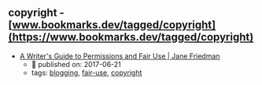 copyright - [www.bookmarks.dev/tagged/copyright](https://www.bookmarks.dev/tagged/copyright)
---
* [A Writer's Guide to Permissions and Fair Use | Jane Friedman](https://www.janefriedman.com/permissions-and-fair-use/)
    * :calendar: published on: 2017-06-21
    * tags: [blogging](../tagged/blogging.md), [fair-use](../tagged/fair-use.md), [copyright](../tagged/copyright.md)
